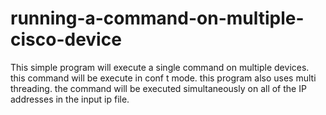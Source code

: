 # running-a-command-on-multiple-cisco-device
This simple program will execute a single command on multiple devices. this command will be execute in conf t mode. this program also uses multi threading. the command will be executed simultaneously on all of the IP addresses in the input ip file.  
